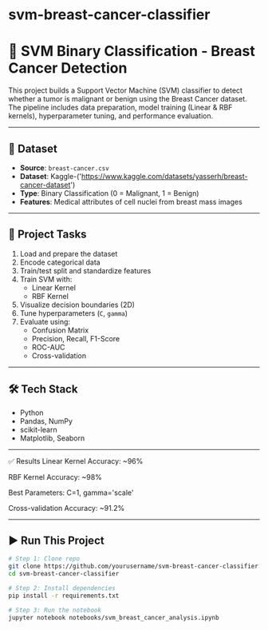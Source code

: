 # svm-breast-cancer-classifier
# 🧠 SVM Binary Classification - Breast Cancer Detection

This project builds a Support Vector Machine (SVM) classifier to detect whether a tumor is malignant or benign using the Breast Cancer dataset. The pipeline includes data preparation, model training (Linear & RBF kernels), hyperparameter tuning, and performance evaluation.

---

## 📁 Dataset

- **Source**: `breast-cancer.csv`
- **Dataset**: Kaggle-('https://www.kaggle.com/datasets/yasserh/breast-cancer-dataset')
- **Type**: Binary Classification (0 = Malignant, 1 = Benign)
- **Features**: Medical attributes of cell nuclei from breast mass images

---

## 📌 Project Tasks

1. Load and prepare the dataset
2. Encode categorical data
3. Train/test split and standardize features
4. Train SVM with:
   - Linear Kernel
   - RBF Kernel
5. Visualize decision boundaries (2D)
6. Tune hyperparameters (`C`, `gamma`)
7. Evaluate using:
   - Confusion Matrix
   - Precision, Recall, F1-Score
   - ROC-AUC
   - Cross-validation

---

## 🛠️ Tech Stack

- Python
- Pandas, NumPy
- scikit-learn
- Matplotlib, Seaborn

---
✅ Results
Linear Kernel Accuracy: ~96%

RBF Kernel Accuracy: ~98%

Best Parameters: C=1, gamma='scale'

Cross-validation Accuracy: ~91.2%

---

## ▶️ Run This Project

```bash
# Step 1: Clone repo
git clone https://github.com/yourusername/svm-breast-cancer-classifier.git
cd svm-breast-cancer-classifier

# Step 2: Install dependencies
pip install -r requirements.txt

# Step 3: Run the notebook
jupyter notebook notebooks/svm_breast_cancer_analysis.ipynb


